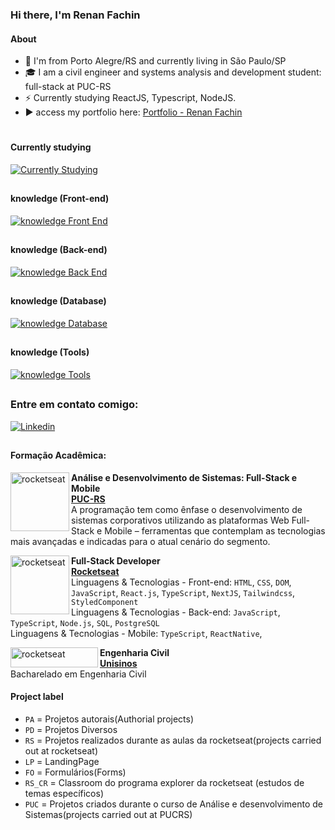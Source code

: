 <link rel="stylesheet" href="https://cdn.jsdelivr.net/gh/devicons/devicon@v2.15.1/devicon.min.css">

### Hi there, I'm Renan Fachin

#### About
- 🏦 I'm from Porto Alegre/RS and currently living in São Paulo/SP
- 🎓 I am a civil engineer and systems analysis and development student: full-stack at PUC-RS
- ⚡ Currently studying ReactJS, Typescript, NodeJS.
- ▶️ access my portfolio here: [Portfolio - Renan Fachin](https://renanfachin.vercel.app/)


#

#### Currently studying
[![Currently Studying](https://skillicons.dev/icons?i=nextjs,typescript,nodejs,postgres,docker)](https://skillicons.dev)

##

#### knowledge (Front-end)
[![knowledge Front End](https://skillicons.dev/icons?i=html,css,javascript,typescript,react,nextjs,vite,tailwind,styledcomponents)](https://skillicons.dev)

##

#### knowledge (Back-end)
[![knowledge Back End](https://skillicons.dev/icons?i=nodejs,express,js,ts)](https://skillicons.dev)

##

#### knowledge (Database)
[![knowledge Database](https://skillicons.dev/icons?i=postgres,mysql,sqlite)](https://skillicons.dev)


##

#### knowledge (Tools)
[![knowledge Tools](https://skillicons.dev/icons?i=figma,docker,firebase,git,github,md,ps,prisma)](https://skillicons.dev)

##

### Entre em contato comigo:
[<img alt="Linkedin" src="https://img.shields.io/badge/-linkedin-%230077B5?style=for-the-badge&logo=linkedin&logoColor=white"/>](https://www.linkedin.com/in/renan-fachin/)

##

#### Formação Acadêmica:
[<img align="left" height="94px" width="94px" alt="rocketseat" src="https://online.pucrs.br/hubfs/logo_PUCRSONLINE-1.svg"/>](https://online.pucrs.br/graduacao/analise-desenvolvimento-sistemas-full-stack-mobile)
**Análise e Desenvolvimento de Sistemas: Full-Stack e Mobile** \
[**PUC-RS**](https://online.pucrs.br/graduacao/analise-desenvolvimento-sistemas-full-stack-mobile) \
A programação tem como ênfase o desenvolvimento de sistemas corporativos utilizando as plataformas Web Full-Stack e Mobile – ferramentas que contemplam as tecnologias mais avançadas e indicadas para o atual cenário do segmento.

[<img align="left" height="94px" width="94px" alt="rocketseat" src="https://www.rocketseat.com.br/_next/static/media/rocketseat.7f71b116.svg"/>](https://www.rocketseat.com.br/)
**Full-Stack Developer** \
[**Rocketseat**](https://www.rocketseat.com.br/) \
Linguagens & Tecnologias - Front-end: `HTML`, `CSS`, `DOM`, `JavaScript`, `React.js`, `TypeScript`,  `NextJS`, `Tailwindcss`, `StyledComponent`
<br/>Linguagens & Tecnologias - Back-end: `JavaScript`, `TypeScript`, `Node.js`, `SQL`, `PostgreSQL`<br/>Linguagens & Tecnologias - Mobile: `TypeScript`, `ReactNative`, 

[<img align="left" height="32px" width="140px" alt="rocketseat" src="https://www.unisinos.br/images/unisinos-p.png"/>](https://www.unisinos.br)
**Engenharia Civil** \
[**Unisinos**](https://www.unisinos.br/) \
Bacharelado em Engenharia Civil

#### Project label
  - `PA` = Projetos autorais(Authorial projects)
  - `PD` = Projetos Diversos
  - `RS` = Projetos realizados durante as aulas da rocketseat(projects carried out at rocketseat)
  - `LP` = LandingPage
  - `FO` = Formulários(Forms)
  - `RS_CR` = Classroom do programa explorer da rocketseat (estudos de temas específicos)
  - `PUC` = Projetos criados durante o curso de Análise e desenvolvimento de Sistemas(projects carried out at PUCRS)

